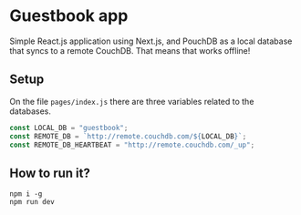 # Guestbook app
Simple React.js application using Next.js, and PouchDB as a local database that syncs to a remote CouchDB. That means that works offline!

## Setup

On the file `pages/index.js` there are three variables related to the databases.

``` js
const LOCAL_DB = "guestbook";
const REMOTE_DB = `http://remote.couchdb.com/${LOCAL_DB}`;
const REMOTE_DB_HEARTBEAT = "http://remote.couchdb.com/_up";
```

## How to run it?

```
npm i -g
npm run dev
```